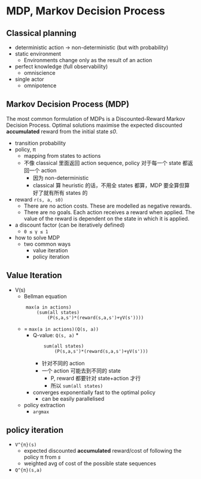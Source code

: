 # MDP, Markov Decision Process

## Classical planning
+ deterministic action -> non-deterministic (but with probability)
+ static environment
    * Environments change only as the result of an action
+ perfect knowledge (full observability)
    * omniscience
+ single actor
    * omnipotence

## Markov Decision Process (MDP) 
The most common formulation of MDPs is a Discounted-Reward Markov Decision Process. Optimal solutions maximise the expected discounted __accumulated__ reward from the initial state _s0_.

+ transition probability
+ policy, π
    * mapping from states to actions
    * 不像 classical 里面返回 action sequence, policy 对于每一个 state 都返回一个 action
        - 因为 non-deterministic
        - classical 算 heuristic 的话，不用全 states 都算，MDP 要全算但算好了就有所有 states 的
+ reward `r(s, a, s0)` 
    * There are no action costs. These are modelled as negative rewards.
    * There are no goals. Each action receives a reward when applied. The value of the reward is dependent on the state in which it is applied.
+ a discount factor (can be iteratively defined)
    * `0 ≤ γ ≤ 1`
+ how to solve MDP
    * two common ways
        - value iteration
        - policy iteration
    
## Value Iteration
* V(s)
    - Bellman equation
    ``` 
        max(a in actions)
            (sum(all states)
                (P(s,a,s')*(reward(s,a,s')+γV(s'))))
    ```
    - = `max(a in actions)(Q(s, a))`
        + Q-value: `Q(s, a)` 
            * 
            ``` 
                sum(all states)
                    (P(s,a,s')*(reward(s,a,s')+γV(s')))
            ```
            * 针对不同的 action
            * 一个 action 可能去到不同的 state
                - P, reward 都要针对 state+action 才行
                - 所以 `sum(all states)`
        + converges exponentially fast to the optimal policy
            * can be easily parallelised
    - policy extraction
        + `argmax`

## policy iteration
* `V^{π}(s)`
    - expected discounted __accumulated__ reward/cost of following the policy π from _s_
    - weighted avg of cost of the possible state sequences 
* `Q^{π}(s,a)`
